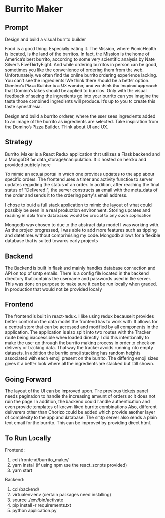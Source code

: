 # Burrito Maker

Prompt
-------
Design and build a visual burrito builder

Food is a good thing. Especially eating it. The Mission, where PicnicHealth is located, is the land of the burritos. In fact, the Mission is the home of America’s best burrito, according to some very scientific analysis by Nate Silver’s FiveThirtyEight. And while ordering burritos in person can be good, sometimes you like the convenience of ordering them from the web. Unfortunately, we often find the online burrito ordering experience lacking. You can’t see the ingredients! We think there should be a better option. Domino’s Pizza Builder is a UX wonder, and we think the inspired approach that Domino’s takes should be applied to burritos. Only with the visual feedback of seeing the ingredients go into your burrito can you imagine the taste those combined ingredients will produce. It’s up to you to create this taste synesthesia. 

Design and build a burrito orderer, where the user sees ingredients added to an image of the burrito as ingredients are selected. Take inspiration from the Domino’s Pizza Builder. Think about UI and UX.

Strategy
--------
Burrito_Maker is a React Redux application that utilizes a Flask backend and a MongoDB for data_storage/manipulation.
It is hosted on heroku and provided publicly here

To mimic an actual portal in which one provides updates to the app about specific orders. The frontend uses a timer and activity function to server updates
regarding the status of an order. 
In addition, after reaching the final status of "Delivered!", the server constructs an email with the meta_data of the order
and sends it to the ordering party's email address.

I chose to build a full stack application to mimic the layout of what could possibly be seen in a real production environment.
Storing updates and reading in data from databases would be crucial to any such application

Mongodb was chosen to due to the abstract data model I was working with. As the project progressed, I was able to add more features such as
tipping and datetimes without comprimising my code. Mongodb allows for a flexible database that is suited towards early projects

Backend
-------
The Backend is built in flask and mainly handles database connection and API on top of smtp emails. 
There is a config file located in the backend directory that contains the username and passwords used in the server. This was done on purpose
to make sure it can be run locally when graded. 
In production that would not be provided locally

Frontend
--------
The frontend is built in react-redux. I like using redux because it provides better control on the data model the frontend has to work with.
It allows for a central store that can be accessed and modified by all components in the application. 
The application is also split into two routes with the Tracker route being inaccessible when loaded directly. I did this intentionally to make the user
go through the burrito making process in order to check on delivery or tracking data. That way the tracker avoids running into empty datasets.
In addition the burrito emoji stacking has random heights associated with each emoji present on the burrito. The differing emoji sizes
gives it a better look where all the ingredients are stacked but still shown.

Going Forward
-------------
The layout of the UI can be improved upon. The previous tickets panel needs pagination to handle the increasing amount of orders so it does not
ruin the page.
In addition, the backend could handle authentication and even provide templates of known liked burrito combinations
Also, different deliverers other than Chorizo could be added which provide another layer of complexity to the app and database.
The smtp server also sends a plain text email for the burrito. This can be improved by providing direct html.


To Run Locally
--------------
Frontend:
1) cd /frontend/burrito_maker/
2) yarn install (if using npm use the react_scripts provided)
3) yarn start

Backend:
1) cd /backend/
2) virtualenv env (certain packages need installing)
3) source ./env/bin/activate
4) pip install -r requirements.txt
5) python application.py

